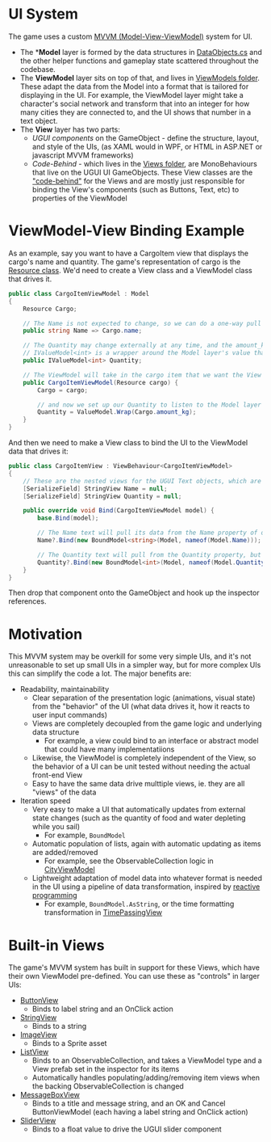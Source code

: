 UI System
==================

The game uses a custom [MVVM (Model-View-ViewModel)](https://en.wikipedia.org/wiki/Model%E2%80%93view%E2%80%93viewmodel) system for UI. 

* The ***Model** layer is formed by the data structures in [DataObjects.cs](/Assets/Scripts/DataObjects.cs) and the other helper functions and gameplay state scattered throughout the codebase.
* The **ViewModel** layer sits on top of that, and lives in [ViewModels folder](/Assets/Scripts/ViewModels). These adapt the data from the Model into a format that is tailored for displaying in the UI. For example, the ViewModel layer might take a character's social network and transform that into an integer for how many cities they are connected to, and the UI shows that number in a text object. 
* The **View** layer has two parts:
  * *UGUI components* on the GameObject - define the structure, layout, and style of the UIs, (as XAML would in WPF, or HTML in ASP.NET or javascript MVVM frameworks)
  * *Code-Behind* - which lives in the [Views folder](/Assets/Scripts/Components/Views), are MonoBehaviours that live on the UGUI UI GameObjects. These View classes are the ["code-behind"](https://en.wiktionary.org/wiki/code-behind) for the Views and are mostly just responsible for binding the View's components (such as Buttons, Text, etc) to properties of the ViewModel

# ViewModel-View Binding Example

As an example, say you want to have a CargoItem view that displays the cargo's name and quantity. The game's representation of cargo is the [Resource class](/Assets/Scripts/DataObjects.cs#L586). We'd need to create a View class and a ViewModel class that drives it.

```cs
public class CargoItemViewModel : Model
{
	Resource Cargo;

	// The Name is not expected to change, so we can do a one-way pull from the Model layer
	public string Name => Cargo.name;

	// The Quantity may change externally at any time, and the amount_kg variable has the ability to notify listeners when it changes
	// IValueModel<int> is a wrapper around the Model layer's value that will let us watch for changes and update the UI automatically
	public IValueModel<int> Quantity;

	// The ViewModel will take in the cargo item that we want the View to display (eg. lumber, food, water)
	public CargoItemViewModel(Resource cargo) {
		Cargo = cargo;

		// and now we set up our Quantity to listen to the Model layer's amount_kg value
		Quantity = ValueModel.Wrap(Cargo.amount_kg);
	}
}
```

And then we need to make a View class to bind the UI to the ViewModel data that drives it:

```cs
public class CargoItemView : ViewBehaviour<CargoItemViewModel>
{
	// These are the nested views for the UGUI Text objects, which are assigned in the Unity inspector
	[SerializeField] StringView Name = null;
	[SerializeField] StringView Quantity = null;

	public override void Bind(CargoItemViewModel model) {
		base.Bind(model);

		// The Name text will pull its data from the Name property of our ViewModel
		Name?.Bind(new BoundModel<string>(Model, nameof(Model.Name)));

		// The Quantity text will pull from the Quantity property, but that's an int, so we transform the BoundModel<int> into a BoundModel<string> 
		Quantity?.Bind(new BoundModel<int>(Model, nameof(Model.Quantity)).AsString());
	}
}
```

Then drop that component onto the GameObject and hook up the inspector references.

# Motivation

This MVVM system may be overkill for some very simple UIs, and it's not unreasonable to set up small UIs in a simpler way, but for more complex UIs this can simplify the code a lot. The major benefits are:

* Readability, maintainability
	* Clear separation of the presentation logic (animations, visual state) from the "behavior" of the UI (what data drives it, how it reacts to user input commands)
	* Views are completely decoupled from the game logic and underlying data structure
	  * For example, a view could bind to an interface or abstract model that could have many implementatiions
	* Likewise, the ViewModel is completely independent of the View, so the behavior of a UI can be unit tested without needing the actual front-end View
	* Easy to have the same data drive multtiple views, ie. they are all "views" of the data
* Iteration speed
	* Very easy to make a UI that automatically updates from external state changes (such as the quantity of food and water depleting while you sail)
	  * For example, ```BoundModel```
	* Automatic population of lists, again with automatic updating as items are added/removed
	  * For example, see the ObservableCollection logic in [CityViewModel](/Assets/Scripts/ViewModels/CityViewModel.cs)
	* Lightweight adaptation of model data into whatever format is needed in the UI using a pipeline of data transformation, inspired by [reactive programming](https://en.wikipedia.org/wiki/Reactive_programming)
	  * For example, ```BoundModel.AsString```, or the time formatting transformation in [TimePassingView](/Assets/Scripts/Components/Views/TimePassingView.cs)

# Built-in Views

The game's MVVM system has built in support for these Views, which have their own ViewModel pre-defined. You can use these as "controls" in larger UIs:

* [ButtonView](/Assets/Scripts/_ShinyUnity/UI/Views/ButtonView.cs)
  * Binds to label string and an OnClick action
* [StringView](/Assets/Scripts/_ShinyUnity/UI/Views/StringView.cs)
  * Binds to a string 
* [ImageView](/Assets/Scripts/_ShinyUnity/UI/Views/ImageView.cs)
  * Binds to a Sprite asset
* [ListView](/Assets/Scripts/_ShinyUnity/UI/Views/ListView.cs)
  * Binds to an ObservableCollection, and takes a ViewModel type and a View prefab set in the inspector for its items
  * Automatically handles populating/adding/removing item views when the backing ObservableCollection is changed
* [MessageBoxView](/Assets/Scripts/_ShinyUnity/UI/Views/MessageBoxView.cs)
  * Binds to a title and message string, and an OK and Cancel ButtonViewModel (each having a label string and OnClick action)
* [SliderView](/Assets/Scripts/_ShinyUnity/UI/Views/SliderView.cs)
  * Binds to a float value to drive the UGUI slider component

